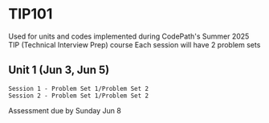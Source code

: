 # TIP101

Used for units and codes implemented during CodePath's Summer 2025 TIP (Technical Interview Prep) course
Each session will have 2 problem sets

## Unit 1 (Jun 3, Jun 5)
	Session 1 - Problem Set 1/Problem Set 2
	Session 2 - Problem Set 1/Problem Set 2
Assessment due by Sunday Jun 8
